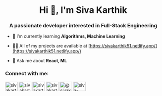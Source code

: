 <h1 align="center">Hi 👋, I'm Siva Karthik</h1>
<h3 align="center">A passionate developer interested in Full-Stack Engineering</h3>

- 🌱 I’m currently learning **Algorithms, Machine Learning**

- 👨‍💻 All of my projects are available at [https://sivakarthik51.netlify.app/](https://sivakarthik51.netlify.app/)

- 💬 Ask me about **React, ML**

<h3 align="left">Connect with me:</h3>
<p align="left">
<a href="https://linkedin.com/in/sivakarthik51" target="_blank"><img align="center" src="https://cdn.jsdelivr.net/npm/simple-icons@3.0.1/icons/linkedin.svg" alt="sivakarthik51" height="30" width="40" /></a>
<a href="https://kaggle.com/sivakarthik51" target="_blank"><img align="center" src="https://cdn.jsdelivr.net/npm/simple-icons@3.0.1/icons/kaggle.svg" alt="sivakarthik51" height="30" width="40" /></a>
<a href="https://www.hackerrank.com/sivakarthik51" target="_blank"><img align="center" src="https://cdn.jsdelivr.net/npm/simple-icons@3.0.1/icons/hackerrank.svg" alt="sivakarthik51" height="30" width="40" /></a>
<a href="https://www.leetcode.com/sivakarthik51" target="_blank"><img align="center" src="https://cdn.jsdelivr.net/npm/simple-icons@3.0.1/icons/leetcode.svg" alt="sivakarthik51" height="30" width="40" /></a>
<a href="https://www.hackerearth.com/@sivakarthik51" target="_blank"><img align="center" src="https://cdn.jsdelivr.net/npm/simple-icons@3.0.1/icons/hackerearth.svg" alt="@sivakarthik51" height="30" width="40" /></a>
  <a href="https://stackoverflow.com/users/5355806/siva-karthik" target="_blank"><img align="center" src="https://cdn.jsdelivr.net/npm/simple-icons@3.0.1/icons/stackoverflow.svg" alt="siva-karthik" height="30" width="40" /></a>
</p>
